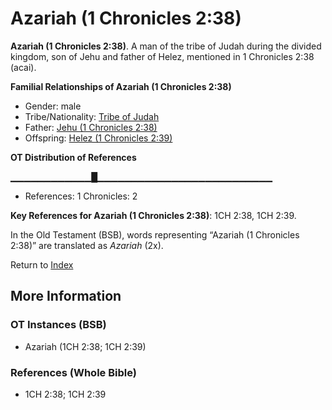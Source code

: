 # Azariah (1 Chronicles 2:38)
**Azariah (1 Chronicles 2:38)**. 
A man of the tribe of Judah during the divided kingdom, son of Jehu and father of Helez, mentioned in 1 Chronicles 2:38 (acai). 




**Familial Relationships of Azariah (1 Chronicles 2:38)**


* Gender: male
* Tribe/Nationality: [Tribe of Judah](../../../groups/md/acai/Judah.md)
* Father: [Jehu (1 Chronicles 2:38)](Jehu.3.md)
* Offspring: [Helez (1 Chronicles 2:39)](Helez.2.md)


**OT Distribution of References**

▁▁▁▁▁▁▁▁▁▁▁▁█▁▁▁▁▁▁▁▁▁▁▁▁▁▁▁▁▁▁▁▁▁▁▁▁▁▁
* References: 1 Chronicles: 2



**Key References for Azariah (1 Chronicles 2:38)**: 
1CH 2:38, 1CH 2:39. 


In the Old Testament (BSB), words representing “Azariah (1 Chronicles 2:38)” are translated as 
*Azariah* (2x). 




Return to [Index](00-Index.md)

## More Information

### OT Instances (BSB)

* Azariah (1CH 2:38; 1CH 2:39)



### References (Whole Bible)

* 1CH 2:38; 1CH 2:39




